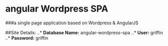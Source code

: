 # angular Wordpress SPA
###a single page application based on Wordpress &amp; AngularJS


##Site Details:
..* **Database Name:** angular-wordpress-spa
..* **User:** griffin
..* **Password:** griffin
